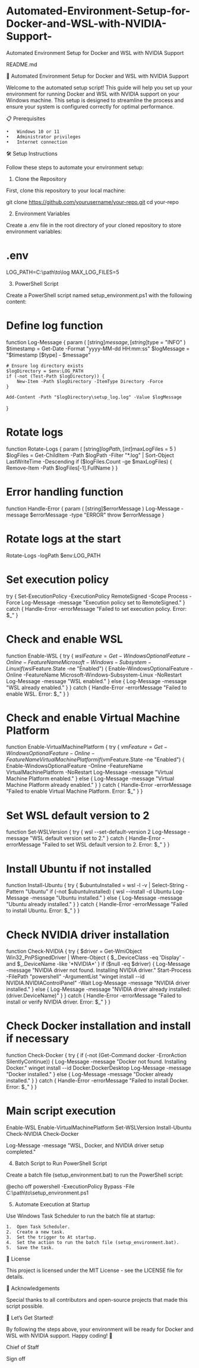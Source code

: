 # Automated-Environment-Setup-for-Docker-and-WSL-with-NVIDIA-Support-
Automated Environment Setup for Docker and WSL with NVIDIA Support

README.md

🚀 Automated Environment Setup for Docker and WSL with NVIDIA Support

Welcome to the automated setup script! This guide will help you set up your environment for running Docker and WSL with NVIDIA support on your Windows machine. This setup is designed to streamline the process and ensure your system is configured correctly for optimal performance.

📋 Prerequisites

	•	Windows 10 or 11
	•	Administrator privileges
	•	Internet connection

🛠️ Setup Instructions

Follow these steps to automate your environment setup:

1. Clone the Repository

First, clone this repository to your local machine:

git clone https://github.com/yourusername/your-repo.git
cd your-repo

2. Environment Variables

Create a .env file in the root directory of your cloned repository to store environment variables:

# .env
LOG_PATH=C:\path\to\log
MAX_LOG_FILES=5

3. PowerShell Script

Create a PowerShell script named setup_environment.ps1 with the following content:

# Define log function
function Log-Message {
    param (
        [string]$message,
        [string]$type = "INFO"
    )
    $timestamp = Get-Date -Format "yyyy-MM-dd HH:mm:ss"
    $logMessage = "$timestamp [$type] - $message"
    
    # Ensure log directory exists
    $logDirectory = $env:LOG_PATH
    if (-not (Test-Path $logDirectory)) {
        New-Item -Path $logDirectory -ItemType Directory -Force
    }
    
    Add-Content -Path "$logDirectory\setup_log.log" -Value $logMessage
}

# Rotate logs
function Rotate-Logs {
    param (
        [string]$logPath,
        [int]$maxLogFiles = 5
    )
    $logFiles = Get-ChildItem -Path $logPath -Filter "*.log" | Sort-Object LastWriteTime -Descending
    if ($logFiles.Count -ge $maxLogFiles) {
        Remove-Item -Path $logFiles[-1].FullName
    }
}

# Error handling function
function Handle-Error {
    param (
        [string]$errorMessage
    )
    Log-Message -message $errorMessage -type "ERROR"
    throw $errorMessage
}

# Rotate logs at the start
Rotate-Logs -logPath $env:LOG_PATH

# Set execution policy
try {
    Set-ExecutionPolicy -ExecutionPolicy RemoteSigned -Scope Process -Force
    Log-Message -message "Execution policy set to RemoteSigned."
}
catch {
    Handle-Error -errorMessage "Failed to set execution policy. Error: $_"
}

# Check and enable WSL
function Enable-WSL {
    try {
        $wslFeature = Get-WindowsOptionalFeature -Online -FeatureName Microsoft-Windows-Subsystem-Linux
        if ($wslFeature.State -ne "Enabled") {
            Enable-WindowsOptionalFeature -Online -FeatureName Microsoft-Windows-Subsystem-Linux -NoRestart
            Log-Message -message "WSL enabled."
        } else {
            Log-Message -message "WSL already enabled."
        }
    }
    catch {
        Handle-Error -errorMessage "Failed to enable WSL. Error: $_"
    }
}

# Check and enable Virtual Machine Platform
function Enable-VirtualMachinePlatform {
    try {
        $vmFeature = Get-WindowsOptionalFeature -Online -FeatureName VirtualMachinePlatform
        if ($vmFeature.State -ne "Enabled") {
            Enable-WindowsOptionalFeature -Online -FeatureName VirtualMachinePlatform -NoRestart
            Log-Message -message "Virtual Machine Platform enabled."
        } else {
            Log-Message -message "Virtual Machine Platform already enabled."
        }
    }
    catch {
        Handle-Error -errorMessage "Failed to enable Virtual Machine Platform. Error: $_"
    }
}

# Set WSL default version to 2
function Set-WSLVersion {
    try {
        wsl --set-default-version 2
        Log-Message -message "WSL default version set to 2."
    }
    catch {
        Handle-Error -errorMessage "Failed to set WSL default version to 2. Error: $_"
    }
}

# Install Ubuntu if not installed
function Install-Ubuntu {
    try {
        $ubuntuInstalled = wsl -l -v | Select-String -Pattern "Ubuntu"
        if (-not $ubuntuInstalled) {
            wsl --install -d Ubuntu
            Log-Message -message "Ubuntu installed."
        } else {
            Log-Message -message "Ubuntu already installed."
        }
    }
    catch {
        Handle-Error -errorMessage "Failed to install Ubuntu. Error: $_"
    }
}

# Check NVIDIA driver installation
function Check-NVIDIA {
    try {
        $driver = Get-WmiObject Win32_PnPSignedDriver | Where-Object { $_.DeviceClass -eq 'Display' -and $_.DeviceName -like '*NVIDIA*' }
        if ($null -eq $driver) {
            Log-Message -message "NVIDIA driver not found. Installing NVIDIA driver."
            Start-Process -FilePath "powershell" -ArgumentList "winget install --id NVIDIA.NVIDIAControlPanel" -Wait
            Log-Message -message "NVIDIA driver installed."
        } else {
            Log-Message -message "NVIDIA driver already installed: $($driver.DeviceName)"
        }
    }
    catch {
        Handle-Error -errorMessage "Failed to install or verify NVIDIA driver. Error: $_"
    }
}

# Check Docker installation and install if necessary
function Check-Docker {
    try {
        if (-not (Get-Command docker -ErrorAction SilentlyContinue)) {
            Log-Message -message "Docker not found. Installing Docker."
            winget install --id Docker.DockerDesktop
            Log-Message -message "Docker installed."
        } else {
            Log-Message -message "Docker already installed."
        }
    }
    catch {
        Handle-Error -errorMessage "Failed to install Docker. Error: $_"
    }
}

# Main script execution
Enable-WSL
Enable-VirtualMachinePlatform
Set-WSLVersion
Install-Ubuntu
Check-NVIDIA
Check-Docker

Log-Message -message "WSL, Docker, and NVIDIA driver setup completed."

4. Batch Script to Run PowerShell Script

Create a batch file (setup_environment.bat) to run the PowerShell script:

@echo off
powershell -ExecutionPolicy Bypass -File C:\path\to\setup_environment.ps1

5. Automate Execution at Startup

Use Windows Task Scheduler to run the batch file at startup:

	1.	Open Task Scheduler.
	2.	Create a new task.
	3.	Set the trigger to At startup.
	4.	Set the action to run the batch file (setup_environment.bat).
	5.	Save the task.

📜 License

This project is licensed under the MIT License - see the LICENSE file for details.

🙌 Acknowledgements

Special thanks to all contributors and open-source projects that made this script possible.

🚀 Let’s Get Started!

By following the steps above, your environment will be ready for Docker and WSL with NVIDIA support. Happy coding! 🎉

Chief of Staff

Sign off
